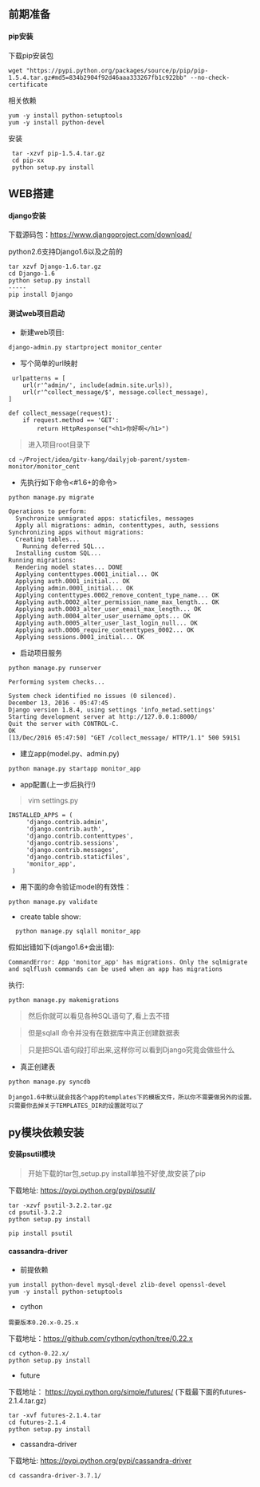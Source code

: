 ## 前期准备
#### pip安装
下载pip安装包
```
wget "https://pypi.python.org/packages/source/p/pip/pip-1.5.4.tar.gz#md5=834b2904f92d46aaa333267fb1c922bb" --no-check-certificate
```
相关依赖
```
yum -y install python-setuptools
yum -y install python-devel
```
安装
```
 tar -xzvf pip-1.5.4.tar.gz
 cd pip-xx
 python setup.py install
```
## WEB搭建
#### django安装
下载源码包：https://www.djangoproject.com/download/

python2.6支持Django1.6以及之前的
```
tar xzvf Django-1.6.tar.gz
cd Django-1.6
python setup.py install
-----
pip install Django
```

#### 测试web项目启动
* 新建web项目:
```
django-admin.py startproject monitor_center
```

* 写个简单的url映射
```
 urlpatterns = [
    url(r'^admin/', include(admin.site.urls)),
    url(r'^collect_message/$', message.collect_message),
]
```

```
def collect_message(request):
    if request.method == 'GET':
        return HttpResponse("<h1>你好啊</h1>")
```
>进入项目root目录下

```
cd ~/Project/idea/gitv-kang/dailyjob-parent/system-monitor/monitor_cent
```
* 先执行如下命令<#1.6+的命令>
```
python manage.py migrate
```
```
Operations to perform:
  Synchronize unmigrated apps: staticfiles, messages
  Apply all migrations: admin, contenttypes, auth, sessions
Synchronizing apps without migrations:
  Creating tables...
    Running deferred SQL...
  Installing custom SQL...
Running migrations:
  Rendering model states... DONE
  Applying contenttypes.0001_initial... OK
  Applying auth.0001_initial... OK
  Applying admin.0001_initial... OK
  Applying contenttypes.0002_remove_content_type_name... OK
  Applying auth.0002_alter_permission_name_max_length... OK
  Applying auth.0003_alter_user_email_max_length... OK
  Applying auth.0004_alter_user_username_opts... OK
  Applying auth.0005_alter_user_last_login_null... OK
  Applying auth.0006_require_contenttypes_0002... OK
  Applying sessions.0001_initial... OK
```
* 启动项目服务
```
python manage.py runserver
```

```
Performing system checks...

System check identified no issues (0 silenced).
December 13, 2016 - 05:47:45
Django version 1.8.4, using settings 'info_metad.settings'
Starting development server at http://127.0.0.1:8000/
Quit the server with CONTROL-C.
OK
[13/Dec/2016 05:47:50] "GET /collect_message/ HTTP/1.1" 500 59151
```

* 建立app(model.py、admin.py)
```
python manage.py startapp monitor_app
```

* app配置(上一步后执行!)
>vim settings.py
```
INSTALLED_APPS = (
     'django.contrib.admin',
     'django.contrib.auth',
     'django.contrib.contenttypes',
     'django.contrib.sessions',
     'django.contrib.messages',
     'django.contrib.staticfiles',
     'monitor_app',
 )
```

* 用下面的命令验证model的有效性：
```
python manage.py validate
```

* create table show:
```
  python manage.py sqlall monitor_app
```

假如出错如下(django1.6+会出错):
```
CommandError: App 'monitor_app' has migrations. Only the sqlmigrate and sqlflush commands can be used when an app has migrations
```
执行:
```
python manage.py makemigrations
```

>然后你就可以看见各种SQL语句了,看上去不错

>但是sqlall 命令并没有在数据库中真正创建数据表

>只是把SQL语句段打印出来,这样你可以看到Django究竟会做些什么

* 真正创建表
```
python manage.py syncdb
```

```
Django1.6中默认就会找各个app的templates下的模板文件，所以你不需要做另外的设置。
只需要你去掉关于TEMPLATES_DIR的设置就可以了
```

## py模块依赖安装

#### 安装psutil模块
>开始下载的tar包,setup.py install单独不好使,故安装了pip

下载地址: https://pypi.python.org/pypi/psutil/
```
tar -xzvf psutil-3.2.2.tar.gz
cd psutil-3.2.2
python setup.py install
```
```
pip install psutil
```
#### cassandra-driver
* 前提依赖
```
yum install python-devel mysql-devel zlib-devel openssl-devel
yum -y install python-setuptools
```

* cython

``需要版本0.20.x-0.25.x``

下载地址：https://github.com/cython/cython/tree/0.22.x

```
cd cython-0.22.x/
python setup.py install
```

* future

下载地址： https://pypi.python.org/simple/futures/
(下载最下面的futures-2.1.4.tar.gz)
```
tar -xvf futures-2.1.4.tar
cd futures-2.1.4
python setup.py install
```

* cassandra-driver

下载地址: https://pypi.python.org/pypi/cassandra-driver

```
cd cassandra-driver-3.7.1/
```